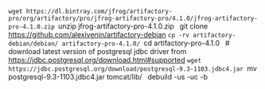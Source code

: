 `wget https://dl.bintray.com/jfrog/artifactory-pro/org/artifactory/pro/jfrog-artifactory-pro/4.1.0/jfrog-artifactory-pro-4.1.0.zip
`unzip jfrog-artifactory-pro-4.1.0.zip
`
`git clone https://github.com/alexivenin/artifactory-debian
`cp -rv artifactory-debian/debian/ artifactory-pro-4.1.0/
`cd artifactory-pro-4.1.0
`
`# download latest version of postgresql jdbc driver from https://jdbc.postgresql.org/download.html#supported
`wget https://jdbc.postgresql.org/download/postgresql-9.3-1103.jdbc4.jar
`mv postgresql-9.3-1103.jdbc4.jar tomcat/lib/
`
`debuild -us -uc -b
